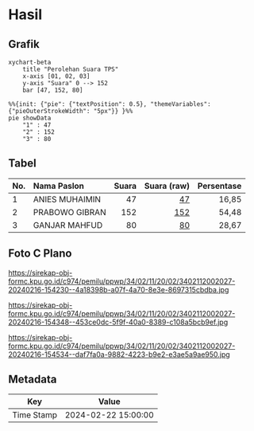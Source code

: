 # Hasil

## Grafik

```mermaid
xychart-beta
    title "Perolehan Suara TPS"
    x-axis [01, 02, 03]
    y-axis "Suara" 0 --> 152
    bar [47, 152, 80]
```

```mermaid
%%{init: {"pie": {"textPosition": 0.5}, "themeVariables": {"pieOuterStrokeWidth": "5px"}} }%%
pie showData
    "1" : 47
    "2" : 152
    "3" : 80
```

## Tabel

| No. | Nama Paslon    | Suara | Suara (raw) | Persentase |
|:--- |:-------------- | -----:| -----------:| ----------:|
| 1   | ANIES MUHAIMIN | 47    | [47][p-1]   | 16,85      |
| 2   | PRABOWO GIBRAN | 152   | [152][p-2]  | 54,48      |
| 3   | GANJAR MAHFUD  | 80    | [80][p-3]   | 28,67      |


[p-1]: https://github.com/gigit-pemilu/pemilu-2024-34-di-yogyakarta/blob/main/pilpres/hitung-suara/sub/34-di-yogyakarta/sub/02-bantul/sub/11-dlingo/sub/2002-muntuk/sub/027-tps/sub/paslon-1.txt
[p-2]: https://github.com/gigit-pemilu/pemilu-2024-34-di-yogyakarta/blob/main/pilpres/hitung-suara/sub/34-di-yogyakarta/sub/02-bantul/sub/11-dlingo/sub/2002-muntuk/sub/027-tps/sub/paslon-2.txt
[p-3]: https://github.com/gigit-pemilu/pemilu-2024-34-di-yogyakarta/blob/main/pilpres/hitung-suara/sub/34-di-yogyakarta/sub/02-bantul/sub/11-dlingo/sub/2002-muntuk/sub/027-tps/sub/paslon-3.txt

## Foto C Plano

https://sirekap-obj-formc.kpu.go.id/c974/pemilu/ppwp/34/02/11/20/02/3402112002027-20240216-154230--4a18398b-a07f-4a70-8e3e-8697315cbdba.jpg

https://sirekap-obj-formc.kpu.go.id/c974/pemilu/ppwp/34/02/11/20/02/3402112002027-20240216-154348--453ce0dc-5f9f-40a0-8389-c108a5bcb9ef.jpg

https://sirekap-obj-formc.kpu.go.id/c974/pemilu/ppwp/34/02/11/20/02/3402112002027-20240216-154534--daf7fa0a-9882-4223-b9e2-e3ae5a9ae950.jpg


## Metadata

| Key        | Value               |
| ---------- | ------------------- |
| Time Stamp | 2024-02-22 15:00:00 |



